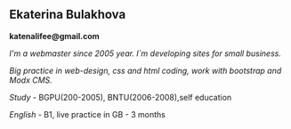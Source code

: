 ## Ekaterina Bulakhova

__katenalifee@gmail.com__

_I'm a webmaster since 2005 year. I`m developing sites for small business._  

_Big practice in web-design, css and html coding, work with  bootstrap and Modx CMS._
      
*Study* - BGPU(200-2005), BNTU(2006-2008),self education

*English* - B1, live practice in GB - 3 months